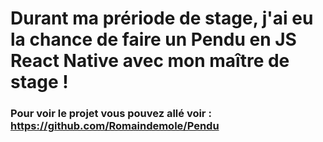 # Durant ma prériode de stage, j'ai eu la chance de faire un Pendu en JS React Native avec mon maître de stage !

### Pour voir le projet vous pouvez allé voir : https://github.com/Romaindemole/Pendu
